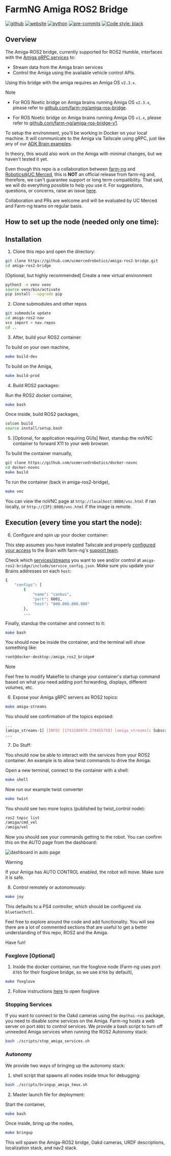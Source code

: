 # FarmNG Amiga ROS2 Bridge
[![github](https://img.shields.io/badge/GitHub-ucmercedrobotics-181717.svg?style=flat&logo=github)](https://github.com/ucmercedrobotics)
[![website](https://img.shields.io/badge/Website-UCMRobotics-5087B2.svg?style=flat&logo=telegram)](https://robotics.ucmerced.edu/)
[![python](https://img.shields.io/badge/Python-3.10.12-3776AB.svg?style=flat&logo=python&logoColor=white)](https://www.python.org)
[![pre-commits](https://img.shields.io/badge/pre--commit-enabled-brightgreen?logo=pre-commit&logoColor=white)](https://github.com/pre-commit/pre-commit)
[![Code style: black](https://img.shields.io/badge/code%20style-black-000000.svg)](https://github.com/psf/black)
<!-- TODO: work to enable mypy -->
<!-- [![Checked with mypy](http://www.mypy-lang.org/static/mypy_badge.svg)](http://mypy-lang.org/) -->
<!-- TODO: work to enable pydocstyle -->
<!-- [![pydocstyle](https://img.shields.io/badge/pydocstyle-enabled-AD4CD3)](http://www.pydocstyle.org/en/stable/) -->

<!-- [![arXiv](https://img.shields.io/badge/arXiv-2409.04653-b31b1b.svg)](https://arxiv.org/abs/2409.04653) -->

## Overview

The Amiga-ROS2 bridge, currently supported for ROS2 Humble, interfaces with the
[Amiga gRPC services](https://github.com/farm-ng/farm-ng-amiga) to:

- Stream data from the Amiga brain services
- Control the Amiga using the available vehicle control APIs.

Using this bridge with the amiga requires an Amiga OS `v2.3.x`.

> [!Note]
> * For ROS Noetic bridge on Amiga brains running Amiga OS `v2.3.x`, please refer to
> [github.com/farm-ng/amiga-ros-bridge](https://github.com/farm-ng/amiga-ros-bridge-v1).
>
> * For ROS Noetic bridge on Amiga brains running Amiga OS `v1.x`, please refer to
> [github.com/farm-ng/amiga-ros-bridge-v1](https://github.com/farm-ng/amiga-ros-bridge-v1).

To setup the environment, you'll be working in Docker on your local machine. It will communicate to the Amiga via Tailscale using gRPC, just like any of our [ADK Brain examples](https://amiga.farm-ng.com/docs/examples/examples-index#brain-adk-examples).

In theory, this would also work on the Amiga with minimal changes, but we haven't tested it yet.

Even though this repo is a collaboration between [farm-ng](https://www.github.com/orgs/farm-ng) and [Robotics@UC Merced](https://github.com/ucmercedrobotics), this is **NOT** an official release from farm-ng and, therefore, we can't guarantee support or long term compatibility. That said, we will do everything possible to help you use it. For suggestions, questions, or concerns, raise an issue [here](https://github.com/ucmercedrobotics/amiga-ros2-bridge/issues/new).

Collaboration and PRs are welcome and will be evaluated by UC Merced and Farm-ng teams on regular basis.

## How to set up the node (needed only one time):

## Installation

1. Clone this repo and open the directory:
```bash
git clone https://github.com/ucmercedrobotics/amiga-ros2-bridge.git
cd amiga-ros2-bridge
```

[Optional, but highly recommended] Create a new virtual environment
```bash
python3 -m venv venv
source venv/bin/activate
pip install --upgrade pip
```

2. Clone submodules and other repos
```bash
git submodule update
cd amiga-ros2-nav
vcs import < nav.repos
cd ..
```

3. After, build your ROS2 container:
   
To build on your own machine,
```bash
make build-dev
```

To build on the Amiga,
```bash
make build-prod
```

4. Build ROS2 packages:

Run the ROS2 docker container,
```bash
make bash
```

Once inside, build ROS2 packages,
```bash
colcon build
source install/setup.bash
```

5. [Optional, for application requiring GUIs] Next, standup the noVNC container to forward X11 to your web browser.

To build the container manually,
```bash
git clone https://github.com/ucmercedrobotics/docker-novnc
cd docker-novnc
make build
```

To run the container (back in amiga-ros2-bridge),
```bash
make vnc
```

You can view the noVNC page at `http://localhost:8080/vnc.html` if ran locally, or `http://{IP}:8080/vnc.html` if the image is remote.

## Execution (every time you start the node):

6. Configure and spin up your docker container:

This step assumes you have installed Tailscale and properly [configured your access](https://amiga.farm-ng.com/docs/ssh/) to the Brain with farm-ng's [support team](mailto:support@farm-ng.com).

Check which [services/streams](https://amiga.farm-ng.com/docs/concepts/system_overview/) you want to see and/or control at `amiga-ros2-bridge/include/service_config.json`. Make sure you update your Brains addresses on each `host`:
```bash
{
    "configs": [
        {
            "name": "canbus",
            "port": 6001,
            "host": "000.000.000.000"
        },
        ...
```

Finally, standup the container and connect to it:

```bash
make bash
```

You should now be inside the container, and the terminal will show something like:
```bash
root@docker-desktop:/amiga_ros2_bridge#
```

> [!Note]
> Feel free to modify Makefile to change your container's startup command based
> on what you need adding port forwarding, displays, different volumes, etc.

6. Expose your Amiga gRPC servers as ROS2 topics:

```bash
make amiga-streams
```

You should see confirmation of the topics exposed:
```bash
...
[amiga_streams-1] [INFO] [1743180979.278455758] [amiga_streams]: Subscribing to farm-ng topic: /oak0/left and publishing on ROS topic: /oak0/left
...
```

7. Do Stuff:

You should now be able to interact with the services from your ROS2 container. An example is to allow twist commands to drive the Amiga:

Open a new terminal, connect to the container with a shell:

```bash
make shell
```

Now run our example twist converter

```bash
make twist
```

You should see two more topics (published by twist_control node):
```bash
ros2 topic list
/amiga/cmd_vel
/amiga/vel
```

Now you should see your commands getting to the robot. You can confirm this on the AUTO page from the dashboard:

![dashboard in auto page](https://github.com/farm-ng/amiga-dev-kit/assets/133177230/9a8dcddf-cb5d-4e3c-95e0-0224f521ae6d)

> [!WARNING]
> If your Amiga has AUTO CONTROL enabled, the robot will move. Make sure it is safe.

8. Control remotely or autonomously:

```bash
make joy
```

This defaults to a PS4 controller, which should be configured via `bluetoothctl`.

Feel free to explore around the code and add functionality. You will see there are a lot of commented sections that are useful to get a better understanding of this repo, ROS2 and the Amiga.

Have fun!

### Foxglove [Optional]

1. Inside the docker container, run the foxglove node (Farm-ng uses port `8765` for their foxglove bridge, so we use `8766` by default), 
```bash
make foxglove
```

2. Follow instructions [here](https://docs.foxglove.dev/docs/connecting-to-data/frameworks/ros2) to open foxglove

### Stopping Services

If you want to connect to the Oakd cameras using the `depthai-ros` package, you need to disable some services on the Amiga. Farm-ng hosts a web server on port `8001` to control services. We provide a bash script to turn off unneeded Amiga services when running the ROS2 Autonomy stack:
```bash
bash ./scripts/stop_amiga_services.sh
```

### Autonomy

We provide two ways of bringing up the autonomy stack:

1. shell script that spawns all nodes inside tmux for debugging:
```bash
bash ./scripts/bringup_amiga_tmux.sh
```

2. Master launch file for deployment:

Start the container,
```bash
make bash
```

Once inside, bring up the nodes,
```bash
make bringup
```

This will spawn the Amiga-ROS2 bridge, Oakd cameras, URDF descriptions, localization stack, and nav2 stack.
